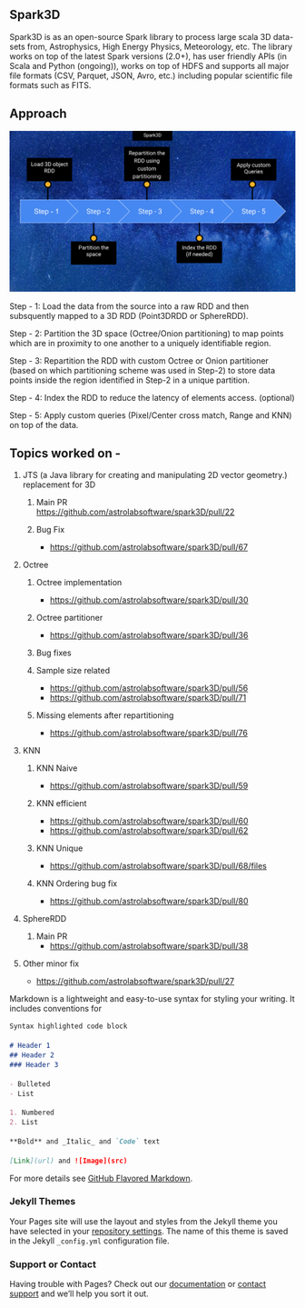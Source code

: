 ## Spark3D

Spark3D is as an open-source Spark library to process large scala 3D data-sets from, Astrophysics, High Energy Physics, Meteorology, etc. The library works on top of the latest Spark versions (2.0+), has user friendly APIs (in Scala and Python (ongoing)), works on top of HDFS and supports all major file formats (CSV, Parquet, JSON, Avro, etc.) including popular scientific file formats such as FITS.

## Approach

![Workflow](/assets/img.png)

Step - 1: 
Load the data from the source into a raw RDD and then subsquently mapped to a 3D RDD (Point3DRDD or SphereRDD).

Step - 2:
Partition the 3D space (Octree/Onion partitioning) to map points which are in proximity to one another to a uniquely identifiable region.

Step - 3:
Repartition the RDD with custom Octree or Onion partitioner (based on which partitioning scheme was used in Step-2) to store data points inside the region identified in Step-2 in a unique partition. 

Step - 4:
Index the RDD to reduce the latency of elements access. (optional)

Step - 5:
Apply custom queries (Pixel/Center cross match, Range and KNN) on top of the data.

## Topics worked on - 
1. JTS (a Java library for creating and manipulating 2D vector geometry.) replacement for 3D
   1. Main PR  
      https://github.com/astrolabsoftware/spark3D/pull/22

   2. Bug Fix
      - https://github.com/astrolabsoftware/spark3D/pull/67

2. Octree
   1. Octree implementation
      - https://github.com/astrolabsoftware/spark3D/pull/30
    
   2. Octree partitioner
      - https://github.com/astrolabsoftware/spark3D/pull/36
   
   3. Bug fixes
     1. Sample size related
        - https://github.com/astrolabsoftware/spark3D/pull/56
        - https://github.com/astrolabsoftware/spark3D/pull/71

     2. Missing elements after repartitioning
        - https://github.com/astrolabsoftware/spark3D/pull/76
    
3. KNN
   1. KNN Naive
      - https://github.com/astrolabsoftware/spark3D/pull/59
    
   2. KNN efficient
      - https://github.com/astrolabsoftware/spark3D/pull/60
      - https://github.com/astrolabsoftware/spark3D/pull/62
    
   3. KNN Unique
      - https://github.com/astrolabsoftware/spark3D/pull/68/files
  
   4. KNN Ordering bug fix
      - https://github.com/astrolabsoftware/spark3D/pull/80

4. SphereRDD
   1. Main PR
      - https://github.com/astrolabsoftware/spark3D/pull/38

5. Other minor fix
   - https://github.com/astrolabsoftware/spark3D/pull/27
   

Markdown is a lightweight and easy-to-use syntax for styling your writing. It includes conventions for

```markdown
Syntax highlighted code block

# Header 1
## Header 2
### Header 3

- Bulleted
- List

1. Numbered
2. List

**Bold** and _Italic_ and `Code` text

[Link](url) and ![Image](src)
```

For more details see [GitHub Flavored Markdown](https://guides.github.com/features/mastering-markdown/).

### Jekyll Themes

Your Pages site will use the layout and styles from the Jekyll theme you have selected in your [repository settings](https://github.com/mayurdb/mayurdb.github.io/settings). The name of this theme is saved in the Jekyll `_config.yml` configuration file.

### Support or Contact

Having trouble with Pages? Check out our [documentation](https://help.github.com/categories/github-pages-basics/) or [contact support](https://github.com/contact) and we’ll help you sort it out.
